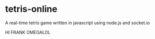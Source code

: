 # tetris-online
A real-time tetris game written in javascript using node.js and socket.io

HI FRANK OMEGALOL
